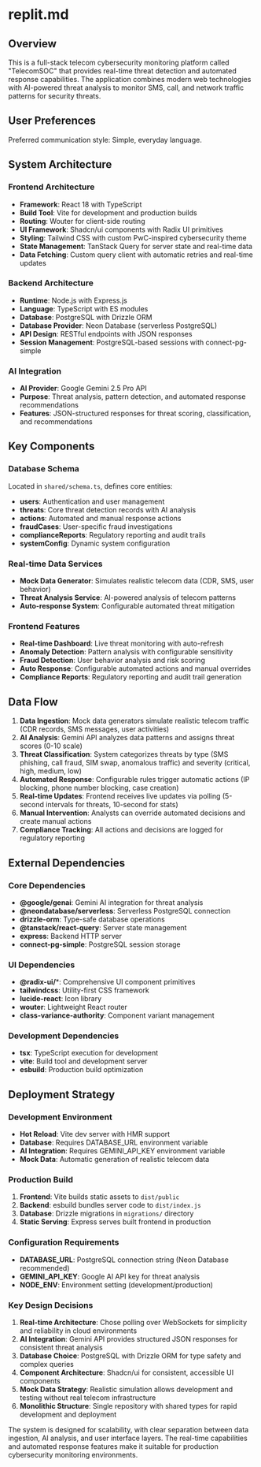 # replit.md

## Overview

This is a full-stack telecom cybersecurity monitoring platform called "TelecomSOC" that provides real-time threat detection and automated response capabilities. The application combines modern web technologies with AI-powered threat analysis to monitor SMS, call, and network traffic patterns for security threats.

## User Preferences

Preferred communication style: Simple, everyday language.

## System Architecture

### Frontend Architecture
- **Framework**: React 18 with TypeScript
- **Build Tool**: Vite for development and production builds
- **Routing**: Wouter for client-side routing
- **UI Framework**: Shadcn/ui components with Radix UI primitives
- **Styling**: Tailwind CSS with custom PwC-inspired cybersecurity theme
- **State Management**: TanStack Query for server state and real-time data
- **Data Fetching**: Custom query client with automatic retries and real-time updates

### Backend Architecture
- **Runtime**: Node.js with Express.js
- **Language**: TypeScript with ES modules
- **Database**: PostgreSQL with Drizzle ORM
- **Database Provider**: Neon Database (serverless PostgreSQL)
- **API Design**: RESTful endpoints with JSON responses
- **Session Management**: PostgreSQL-based sessions with connect-pg-simple

### AI Integration
- **AI Provider**: Google Gemini 2.5 Pro API
- **Purpose**: Threat analysis, pattern detection, and automated response recommendations
- **Features**: JSON-structured responses for threat scoring, classification, and recommendations

## Key Components

### Database Schema
Located in `shared/schema.ts`, defines core entities:
- **users**: Authentication and user management
- **threats**: Core threat detection records with AI analysis
- **actions**: Automated and manual response actions
- **fraudCases**: User-specific fraud investigations
- **complianceReports**: Regulatory reporting and audit trails
- **systemConfig**: Dynamic system configuration

### Real-time Data Services
- **Mock Data Generator**: Simulates realistic telecom data (CDR, SMS, user behavior)
- **Threat Analysis Service**: AI-powered analysis of telecom patterns
- **Auto-response System**: Configurable automated threat mitigation

### Frontend Features
- **Real-time Dashboard**: Live threat monitoring with auto-refresh
- **Anomaly Detection**: Pattern analysis with configurable sensitivity
- **Fraud Detection**: User behavior analysis and risk scoring
- **Auto Response**: Configurable automated actions and manual overrides
- **Compliance Reports**: Regulatory reporting and audit trail generation

## Data Flow

1. **Data Ingestion**: Mock data generators simulate realistic telecom traffic (CDR records, SMS messages, user activities)
2. **AI Analysis**: Gemini API analyzes data patterns and assigns threat scores (0-10 scale)
3. **Threat Classification**: System categorizes threats by type (SMS phishing, call fraud, SIM swap, anomalous traffic) and severity (critical, high, medium, low)
4. **Automated Response**: Configurable rules trigger automatic actions (IP blocking, phone number blocking, case creation)
5. **Real-time Updates**: Frontend receives live updates via polling (5-second intervals for threats, 10-second for stats)
6. **Manual Intervention**: Analysts can override automated decisions and create manual actions
7. **Compliance Tracking**: All actions and decisions are logged for regulatory reporting

## External Dependencies

### Core Dependencies
- **@google/genai**: Gemini AI integration for threat analysis
- **@neondatabase/serverless**: Serverless PostgreSQL connection
- **drizzle-orm**: Type-safe database operations
- **@tanstack/react-query**: Server state management
- **express**: Backend HTTP server
- **connect-pg-simple**: PostgreSQL session storage

### UI Dependencies
- **@radix-ui/***: Comprehensive UI component primitives
- **tailwindcss**: Utility-first CSS framework
- **lucide-react**: Icon library
- **wouter**: Lightweight React router
- **class-variance-authority**: Component variant management

### Development Dependencies
- **tsx**: TypeScript execution for development
- **vite**: Build tool and development server
- **esbuild**: Production build optimization

## Deployment Strategy

### Development Environment
- **Hot Reload**: Vite dev server with HMR support
- **Database**: Requires DATABASE_URL environment variable
- **AI Integration**: Requires GEMINI_API_KEY environment variable
- **Mock Data**: Automatic generation of realistic telecom data

### Production Build
1. **Frontend**: Vite builds static assets to `dist/public`
2. **Backend**: esbuild bundles server code to `dist/index.js`
3. **Database**: Drizzle migrations in `migrations/` directory
4. **Static Serving**: Express serves built frontend in production

### Configuration Requirements
- **DATABASE_URL**: PostgreSQL connection string (Neon Database recommended)
- **GEMINI_API_KEY**: Google AI API key for threat analysis
- **NODE_ENV**: Environment setting (development/production)

### Key Design Decisions

1. **Real-time Architecture**: Chose polling over WebSockets for simplicity and reliability in cloud environments
2. **AI Integration**: Gemini API provides structured JSON responses for consistent threat analysis
3. **Database Choice**: PostgreSQL with Drizzle ORM for type safety and complex queries
4. **Component Architecture**: Shadcn/ui for consistent, accessible UI components
5. **Mock Data Strategy**: Realistic simulation allows development and testing without real telecom infrastructure
6. **Monolithic Structure**: Single repository with shared types for rapid development and deployment

The system is designed for scalability, with clear separation between data ingestion, AI analysis, and user interface layers. The real-time capabilities and automated response features make it suitable for production cybersecurity monitoring environments.